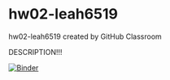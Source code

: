 # hw02-leah6519

hw02-leah6519 created by GitHub Classroom

DESCRIPTION!!!

[![Binder](https://mybinder.org/badge_logo.svg)](https://mybinder.org/v2/gh/UCB-stat-159-s23/hw02-leah6519/HEAD?labpath=LOSC_Event_tutorial.ipynb)